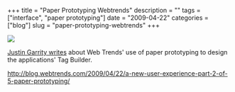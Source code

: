 +++
title = "Paper Prototyping Webtrends"
description = ""
tags = ["interface", "paper prototyping"]
date = "2009-04-22"
categories = ["blog"]
slug = "paper-prototyping-webtrends"
+++



  <div class="notebook-screenshot"><a href="http://blog.webtrends.com/2009/04/22/a-new-user-experience-part-2-of-5-paper-prototyping/"><img src="//konigi.com/media/notebook/webtrends-paperprototyping.jpg" class="notebook-image" /></a></div><p><a href="http://blog.webtrends.com/2009/04/22/a-new-user-experience-part-2-of-5-paper-prototyping/">Justin Garrity writes</a> about Web Trends' use of paper prototyping to design the applications' Tag Builder.</p>
    
  <a href="http://blog.webtrends.com/2009/04/22/a-new-user-experience-part-2-of-5-paper-prototyping/">http://blog.webtrends.com/2009/04/22/a-new-user-experience-part-2-of-5-paper-prototyping/</a>
